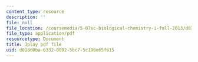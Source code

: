 ```yaml
---
content_type: resource
description: ''
file: null
file_location: /coursemedia/5-07sc-biological-chemistry-i-fall-2013/d018d0ba633280925bc75c196e65f615_cOD4yhZVZMY.pdf
file_type: application/pdf
resourcetype: Document
title: 3play pdf file
uid: d018d0ba-6332-8092-5bc7-5c196e65f615
---
```

